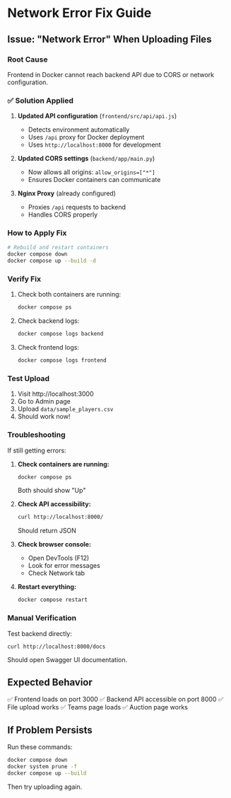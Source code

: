 # Network Error Fix Guide

## Issue: "Network Error" When Uploading Files

### Root Cause
Frontend in Docker cannot reach backend API due to CORS or network configuration.

### ✅ Solution Applied

1. **Updated API configuration** (`frontend/src/api/api.js`)
   - Detects environment automatically
   - Uses `/api` proxy for Docker deployment
   - Uses `http://localhost:8000` for development

2. **Updated CORS settings** (`backend/app/main.py`)
   - Now allows all origins: `allow_origins=["*"]`
   - Ensures Docker containers can communicate

3. **Nginx Proxy** (already configured)
   - Proxies `/api` requests to backend
   - Handles CORS properly

### How to Apply Fix

```bash
# Rebuild and restart containers
docker compose down
docker compose up --build -d
```

### Verify Fix

1. Check both containers are running:
   ```bash
   docker compose ps
   ```
   
2. Check backend logs:
   ```bash
   docker compose logs backend
   ```
   
3. Check frontend logs:
   ```bash
   docker compose logs frontend
   ```

### Test Upload

1. Visit http://localhost:3000
2. Go to Admin page
3. Upload `data/sample_players.csv`
4. Should work now!

### Troubleshooting

If still getting errors:

1. **Check containers are running:**
   ```bash
   docker compose ps
   ```
   Both should show "Up"

2. **Check API accessibility:**
   ```bash
   curl http://localhost:8000/
   ```
   Should return JSON

3. **Check browser console:**
   - Open DevTools (F12)
   - Look for error messages
   - Check Network tab

4. **Restart everything:**
   ```bash
   docker compose restart
   ```

### Manual Verification

Test backend directly:
```bash
curl http://localhost:8000/docs
```

Should open Swagger UI documentation.

## Expected Behavior

✅ Frontend loads on port 3000
✅ Backend API accessible on port 8000
✅ File upload works
✅ Teams page loads
✅ Auction page works

## If Problem Persists

Run these commands:
```bash
docker compose down
docker system prune -f
docker compose up --build
```

Then try uploading again.

